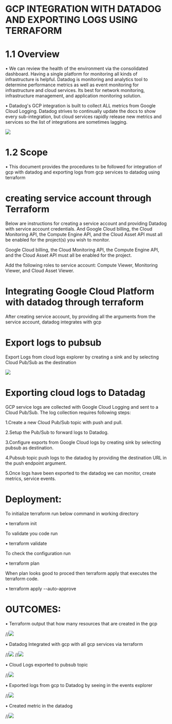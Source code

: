 # GCP INTEGRATION WITH DATADOG AND EXPORTING LOGS  USING TERRAFORM 

# 1.1 Overview
•	We can review the health of the environment via the consolidated dashboard. Having a single platform for monitoring all kinds of infrastructure is helpful. Datadog  is monitoring and analytics tool to determine performance metrics as well as event monitoring for infrastructure and cloud services. Its best for network monitoring, infrastructure management, and application monitoring solution. 

•	Datadog's GCP integration is built to collect ALL metrics from Google Cloud Logging. Datadog strives to continually update the docs to show every sub-integration, but cloud services rapidly release new metrics and services so the list of integrations are sometimes lagging.

![](./images/datadog.png)

# 1.2 Scope

•	This document provides the procedures to be followed for integration of gcp with datadog and exporting logs from gcp services to datadog using terraform



# creating service account through Terraform 

 Below are instructions for creating a service account and providing Datadog with service account credentials. And Google Cloud billing, the Cloud Monitoring API, the Compute Engine API, and the Cloud Asset API must all be enabled for the project(s) you wish to monitor.

Google Cloud billing, the Cloud Monitoring API, the Compute Engine API, and the Cloud Asset API must all be enabled for the project.

 Add the following roles to service account: Compute Viewer, Monitoring Viewer, and Cloud Asset Viewer.


# Integrating Google Cloud Platform with datadog through terraform

 After creating service account, by providing all the arguments from the service account, datadog integrates with gcp   


# Export  logs to pubsub 

 Export Logs from cloud logs explorer by creating a sink and by selecting Cloud Pub/Sub as the destination

![](./images/img5.png)



# Exporting cloud logs to Datadag

GCP service logs are collected with Google Cloud Logging and sent to a Cloud Pub/Sub. The log collection requires following steps:


1.Create a new Cloud Pub/Sub topic with push and pull.

2.Setup the Pub/Sub to forward logs to Datadog.

3.Configure exports from Google Cloud logs by creating sink by selecting pubsub as destination.


4.Pubsub topic push logs to the datadog by providing the destination URL in the push endpoint argument.

5.Once logs have been exported to the datadog we can monitor, create metrics,  service events.





# Deployment:

To initialize terraform run below command in working directory

•	terraform init

To validate you code run

•	terraform validate

To check the configuration run

•	terraform plan

When plan looks good to proced then terraform apply that executes the terraform code.

•	terraform apply --auto-approve

# OUTCOMES:
•	Terraform output  that how many resources that are created in the gcp 


//![](./images/ass10.png)

•	Datadog Integrated with gcp with all gcp services via terraform 

//![](./images/ass1.png)
//![](./images/ass2.png)

•	Cloud Logs exported to pubsub topic

//![](./images/ass5.png)

•	Exported logs from gcp to Datadog by seeing in the events explorer

//![](./images/ass8.png)

•	Created metric in the datadog 

//![](./images/ass7.png)



